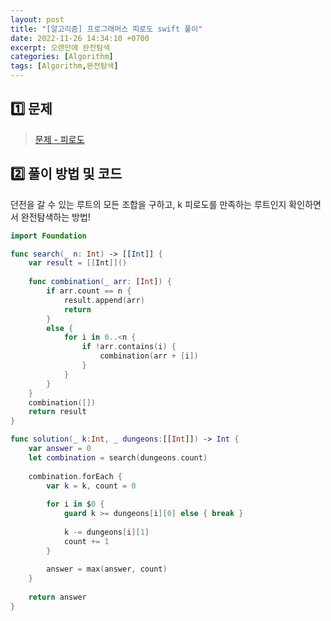 ```yaml
---
layout: post
title: "[알고리즘] 프로그래머스 피로도 swift 풀이"
date: 2022-11-26 14:34:10 +0700
excerpt: 오랜만에 완전탐색
categories: [Algorithm]
tags: [Algorithm,완전탐색]
---
```


## **1️⃣ 문제**

> [문제 - 피로도](https://school.programmers.co.kr/learn/courses/30/lessons/87946)



## 2️⃣ 풀이 방법 및 코드

던전을 갈 수 있는 루트의 모든 조합을 구하고, k 피로도를 만족하는 루트인지 확인하면서 완전탐색하는 방법!

``` swift
import Foundation

func search(_ n: Int) -> [[Int]] {
    var result = [[Int]]()
    
    func combination(_ arr: [Int]) {
        if arr.count == n {
            result.append(arr)
            return
        }
        else {
            for i in 0..<n {
                if !arr.contains(i) {
                    combination(arr + [i])
                }
            }
        }
    }
    combination([])
    return result
}

func solution(_ k:Int, _ dungeons:[[Int]]) -> Int {
    var answer = 0
    let combination = search(dungeons.count)
    
    combination.forEach {
        var k = k, count = 0
        
        for i in $0 {
            guard k >= dungeons[i][0] else { break }
            
            k -= dungeons[i][1]
            count += 1
        }
        
        answer = max(answer, count)
    }
    
    return answer
}
```
